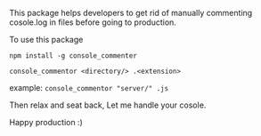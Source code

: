 This package helps developers to get rid of manually commenting cosole.log in files before going to production.

To use this package

`npm install -g console_commenter`

`console_commentor <directory/> .<extension>`

example:
`console_commentor "server/" .js`

Then relax and seat back, Let me handle your cosole.

Happy production :)
